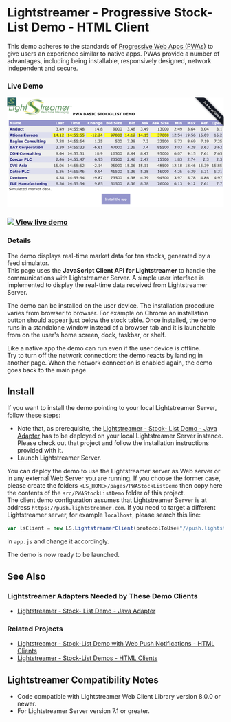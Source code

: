# Lightstreamer - Progressive Stock-List Demo - HTML Client

This demo adheres to the standards of [Progressive Web Apps (PWAs)](https://en.wikipedia.org/wiki/Progressive_web_application) to give users an experience similar to native apps.
PWAs provide a number of advantages, including being installable, responsively designed, network independent and secure.

### Live Demo

[![Demo ScreenShot](screen_stocklist.png)](http://demos.lightstreamer.com/PWAStockListDemo/)

### [![](http://demos.lightstreamer.com/site/img/play.png) View live demo](https://demos.lightstreamer.com/PWAStockListDemo/)

### Details

The demo displays real-time market data for ten stocks, generated by a feed simulator.<br>
This page uses the <b>JavaScript Client API for Lightstreamer</b> to handle the communications with Lightstreamer Server. A simple user interface is implemented to display the real-time data received from Lightstreamer Server.

The demo can be installed on the user device. The installation procedure varies from browser to browser. For example on Chrome an installation button should appear just below the stock table. Once installed, the demo runs in a standalone window instead of a browser tab and it is launchable from on the user's home screen, dock, taskbar, or shelf.

Like a native app the demo can run even if the user device is offline.<br>
Try to turn off the network connection: the demo reacts by landing in another page. When the network connection is enabled again, the demo goes back to the main page.

## Install

If you want to install the demo pointing to your local Lightstreamer Server, follow these steps:

* Note that, as prerequisite, the [Lightstreamer - Stock- List Demo - Java Adapter](https://github.com/Lightstreamer/Lightstreamer-example-Stocklist-adapter-java) has to be deployed on your local Lightstreamer Server instance. Please check out that project and follow the installation instructions provided with it.
* Launch Lightstreamer Server.

You can deploy the demo to use the Lightstreamer server as Web server or in any external Web Server you are running. 
If you choose the former case, please create the folders `<LS_HOME>/pages/PWAStockListDemo` then copy here the contents of the `src/PWAStockListDemo` folder of this project.<br>
The client demo configuration assumes that Lightstreamer Server is at address `https://push.lightstreamer.com`. If you need to target a different Lightstreamer server, for example `localhost`, please search this line:
```js
var lsClient = new LS.LightstreamerClient(protocolToUse+"//push.lightstreamer.com:"+portToUse,"DEMO");
```
in `app.js` and change it accordingly.<br>

The demo is now ready to be launched.

## See Also

### Lightstreamer Adapters Needed by These Demo Clients

* [Lightstreamer - Stock- List Demo - Java Adapter](https://github.com/Lightstreamer/Lightstreamer-example-Stocklist-adapter-java)

### Related Projects

* [Lightstreamer - Stock-List Demo with Web Push Notifications - HTML Clients](https://github.com/Lightstreamer/Lightstreamer-example-MPNStockList-client-javascript)
* [Lightstreamer - Stock-List Demos - HTML Clients](https://github.com/Lightstreamer/Lightstreamer-example-Stocklist-client-javascript)


## Lightstreamer Compatibility Notes

* Code compatible with Lightstreamer Web Client Library version 8.0.0 or newer.
* For Lightstreamer Server version 7.1 or greater.
